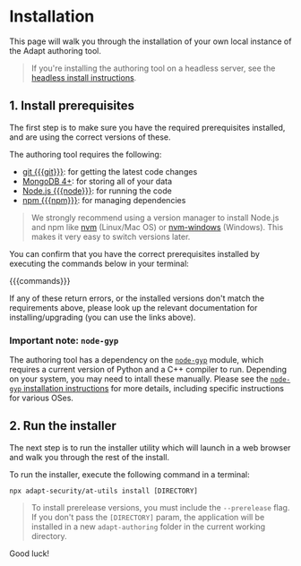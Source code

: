# Installation

This page will walk you through the installation of your own local instance of the Adapt authoring tool.

> If you're installing the authoring tool on a headless server, see the [headless install instructions](headless-install).

## 1. Install prerequisites
The first step is to make sure you have the required prerequisites installed, and are using the correct versions of these.

The authoring tool requires the following:

- [git {{{git}}}](https://git-scm.com/downloads): for getting the latest code changes
- [MongoDB 4+](https://www.mongodb.com/try/download/community): for storing all of your data
- [Node.js {{{node}}}](https://nodejs.org/en/download/): for running the code
- [npm {{{npm}}}](https://nodejs.org/en/download/): for managing dependencies

> We strongly recommend using a version manager to install Node.js and npm like [nvm](https://github.com/nvm-sh/nvm) (Linux/Mac OS) or [nvm-windows](https://github.com/coreybutler/nvm-windows) (Windows). This makes it very easy to switch versions later.

You can confirm that you have the correct prerequisites installed by executing the commands below in your terminal:

{{{commands}}}

If any of these return errors, or the installed versions don't match the requirements above, please look up the relevant documentation for installing/upgrading (you can use the links above).

### Important note: `node-gyp`

The authoring tool has a dependency on the [`node-gyp`](https://github.com/nodejs/node-gyp) module, which requires a current version of Python and a C++ compiler to run. Depending on your system, you may need to intall these manually. Please see the [`node-gyp` installation instructions](https://github.com/nodejs/node-gyp#installation) for more details, including specific instructions for various OSes.

## 2. Run the installer
The next step is to run the installer utility which will launch in a web browser and walk you through the rest of the install.

To run the installer, execute the following command in a terminal:
```
npx adapt-security/at-utils install [DIRECTORY]
```
> To install prerelease versions, you must include the `--prerelease` flag.
> If you don't pass the `[DIRECTORY]` param, the application will be installed in a new `adapt-authoring` folder in the current working directory.

Good luck!
